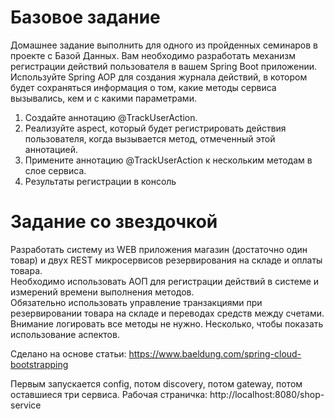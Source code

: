 # Базовое задание

Домашнее задание выполнить для одного из пройденных семинаров в проекте с Базой Данных.
Вам необходимо разработать механизм регистрации действий пользователя в вашем Spring Boot приложении. Используйте Spring AOP
для создания журнала действий, в котором будет сохраняться информация о том, какие методы сервиса вызывались, кем и с какими параметрами.  
1. Создайте аннотацию @TrackUserAction.
2. Реализуйте aspect, который будет регистрировать действия пользователя, когда вызывается метод, отмеченный этой аннотацией.
3. Примените аннотацию @TrackUserAction к нескольким методам в слое сервиса.
4. Результаты регистрации в консоль
   
# Задание со звездочкой

Разработать систему из WEB приложения магазин (достаточно один товар) и двух REST микросервисов резервирования на складе и оплаты товара.  
Необходимо использовать АОП для регистрации действий в системе и измерений времени выполнения методов.  
Обязательно использовать управление транзакциями при резервировании товара на складе и переводах средств между счетами.  
Внимание логировать все методы не нужно. Несколько, чтобы показать использование аспектов.  

Сделано на основе статьи: https://www.baeldung.com/spring-cloud-bootstrapping 

Первым запускается config, потом discovery, потом gateway, потом оставшиеся три сервиса.
Рабочая страничка: http://localhost:8080/shop-service